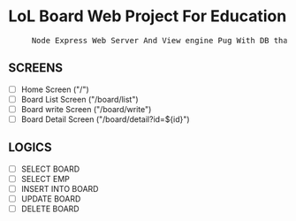 # LoL Board Web Project For Education

<pre>
     Node Express Web Server And View engine Pug With DB thath Mysql
</pre>

## SCREENS

- [ ] Home Screen ("/")
- [ ] Board List Screen ("/board/list")
- [ ] Board write Screen ("/board/write")
- [ ] Board Detail Screen ("/board/detail?id=${id}")

## LOGICS

- [ ] SELECT BOARD
- [ ] SELECT EMP
- [ ] INSERT INTO BOARD
- [ ] UPDATE BOARD
- [ ] DELETE BOARD
